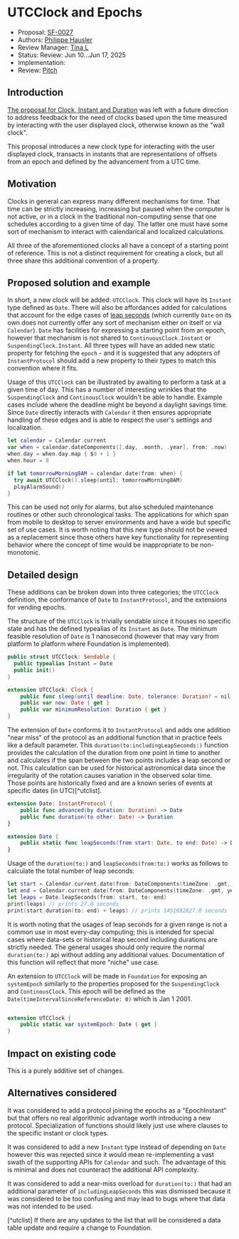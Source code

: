# UTCClock and Epochs

* Proposal: [SF-0027](0027-UTCClock.md)
* Authors: [Philippe Hausler](https://github.com/phausler)
* Review Manager: [Tina L](https://github.com/itingliu)
* Status: Review: Jun 10...Jun 17, 2025
* Implementation: 
* Review: [Pitch](https://forums.swift.org/t/pitch-utcclock/78018) 

 ## Introduction

[The proposal for Clock, Instant and Duration](https://github.com/swiftlang/swift-evolution/blob/main/proposals/0329-clock-instant-duration.md) was left with a future direction to address feedback for the need of clocks based upon the time measured by interacting with the user displayed clock, otherwise known as the "wall clock".

This proposal introduces a new clock type for interacting with the user displayed clock, transacts in instants that are representations of offsets from an epoch and defined by the advancement from a UTC time.

## Motivation

Clocks in general can express many different mechanisms for time. That time can be strictly increasing, increasing but paused when the computer is not active, or in a clock in the traditional non-computing sense that one schedules according to a given time of day. The latter one must have some sort of mechanism to interact with calendarical and localized calculations.

All three of the aforementioned clocks all have a concept of a starting point of reference. This is not a distinct requirement for creating a clock, but all three share this additional convention of a property.

## Proposed solution and example

In short, a new clock will be added: `UTCClock`. This clock will have its `Instant` type defined as `Date`. There will also be affordances added for calculations that account for the edge cases of [leap seconds](https://en.wikipedia.org/wiki/Leap_second) (which currently `Date` on its own does not currently offer any sort of mechanism either on itself or via `Calendar`). `Date` has facilities for expressing a starting point from an epoch, however that mechanism is not shared to `ContinuousClock.Instant` or `SuspendingClock.Instant`. All three types will have an added new static property for fetching the `epoch` - and it is suggested that any adopters of `InstantProtocol` should add a new property to their types to match this convention where it fits.

Usage of this `UTCClock` can be illustrated by awaiting to perform a task at a given time of day. This has a number of interesting wrinkles that the `SuspendingClock` and `ContinousClock` wouldn't be able to handle. Example cases include where the deadline might be beyond a daylight savings time. Since `Date` directly interacts with `Calendar` it then ensures appropriate handling of these edges and is able to respect the user's settings and localization.

```swift
let calendar = Calendar.current
var when = calendar.dateComponents([.day, .month, .year], from: .now)
when.day = when.day.map { $0 + 1 }
when.hour = 8

if let tomorrowMorning8AM = calendar.date(from: when) {
  try await UTCClock().sleep(until: tomorrowMorning8AM)
  playAlarmSound()
}
```

This can be used not only for alarms, but also scheduled maintenance routines or other such chronological tasks. The applications for which span from mobile to desktop to server environments and have a wide but specific set of use cases. It is worth noting that this new type should not be viewed as a replacement since those others have key functionality for representing behavior where the concept of time would be inappropriate to be non-monotonic.


## Detailed design

These additions can be broken down into three categories; the `UTCClock` definition, the conformance of `Date` to `InstantProtocol`, and the extensions for vending epochs.

The structure of the `UTCClock` is trivially sendable since it houses no specific state and has the defined typealias of its `Instant` as `Date`. The minimum feasible resolution of `Date` is 1 nanosecond (however that may vary from platform to platform where Foundation is implemented).

```swift
public struct UTCClock: Sendable {
  public typealias Instant = Date
  public init()
}

extension UTCClock: Clock {
    public func sleep(until deadline: Date, tolerance: Duration? = nil) async throws
    public var now: Date { get }
    public var minimumResolution: Duration { get }
}
```

The extension of `Date` conforms it to `InstantProtocol` and adds one addition "near miss" of the protocol as an additional function that in practice feels like a default parameter. This `duration(to:includingLeapSeconds:)` function provides the calculation of the duration from one point in time to another and calculates if the span between the two points includes a leap second or not. This calculation can be used for historical astronomical data since the irregularity of the rotation causes variation in the observed solar time. Those points are historically fixed and are a known series of events at specific dates (in UTC)[^utclist].

```swift
extension Date: InstantProtocol {
    public func advanced(by duration: Duration) -> Date
    public func duration(to other: Date) -> Duration
}

extension Date {
    public static func leapSeconds(from start: Date, to end: Date) -> Duration
}
```

Usage of the `duration(to:)` and `leapSeconds(from:to:)` works as follows to calculate the total number of leap seconds:

```swift
let start = Calendar.current.date(from: DateComponents(timeZone: .gmt, year: 1971, month: 1, day: 1))!
let end = Calendar.current.date(from: DateComponents(timeZone: .gmt, year: 2017, month: 1, day: 1))!
let leaps = Date.leapSeconds(from: start, to: end)
print(leaps) // prints 27.0 seconds
print(start.duration(to: end) + leaps) // prints 1451692827.0 seconds
```

It is worth noting that the usages of leap seconds for a given range is not a common use in most every-day computing; this is intended for special cases where data-sets or historical leap second including durations are strictly needed. The general usages should only require the normal `duration(to:)` api without adding any additional values. Documentation of this function will reflect that more "niche" use case.

An extension to `UTCClock` will be made in `Foundation` for exposing an `systemEpoch` similarly to the properties proposed for the `SuspendingClock` and `ContinousClock`. This epoch will be defined as the `Date(timeIntervalSinceReferenceDate: 0)` which is Jan 1 2001.

```swift

extension UTCClock {
    public static var systemEpoch: Date { get }
}
```

## Impact on existing code

This is a purely additive set of changes. 

## Alternatives considered

It was considered to add a protocol joining the epochs as a "EpochInstant" but that offers no real algorithmic advantage worth introducing a new protocol. Specialization of functions should likely just use where clauses to the specific instant or clock types.

It was considered to add a new `Instant` type instead of depending on `Date` however this was rejected since it would mean re-implementing a vast swath of the supporting APIs for `Calendar` and such. The advantage of this is minimal and does not counteract the additional API complexity.

It was considered to add a near-miss overload for `duration(to:)` that had an additional parameter of `includingLeapSeconds` this was dismissed because it was considered to be too confusing and may lead to bugs where that data was not intended to be used. 

[^utclist] If there are any updates to the list that will be considered a data table update and require a change to Foundation.